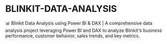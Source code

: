 # BLINKIT-DATA-ANALYSIS
📊 Blinkit Data Analysis using Power BI &amp; DAX | A comprehensive data analysis project leveraging Power BI and DAX to analyze Blinkit's business performance, customer behavior, sales trends, and key metrics.

